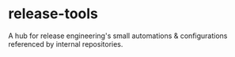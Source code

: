 # release-tools
A hub for release engineering's small automations &amp; configurations referenced by internal repositories.
